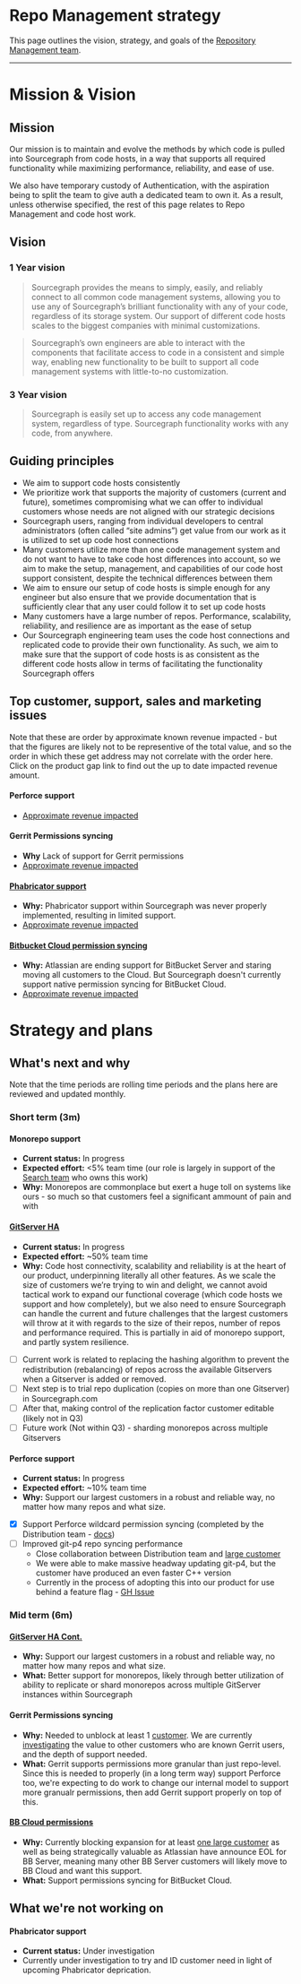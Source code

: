 # Repo Management strategy

This page outlines the vision, strategy, and goals of the [Repository Management team](../../../../engineering/enablement/repo-management/index.md).

---

# Mission & Vision

## Mission

Our mission is to maintain and evolve the methods by which code is pulled into Sourcegraph from code hosts, in a way that supports all required functionality while maximizing performance, reliability, and ease of use.

We also have temporary custody of Authentication, with the aspiration being to split the team to give auth a dedicated team to own it. As a result, unless otherwise specified, the rest of this page relates to Repo Management and code host work.

## Vision

### 1 Year vision

> Sourcegraph provides the means to simply, easily, and reliably connect to all common code management systems, allowing you to use any of Sourcegraph’s brilliant functionality with any of your code, regardless of its storage system. Our support of different code hosts scales to the biggest companies with minimal customizations.

> Sourcegraph’s own engineers are able to interact with the components that facilitate access to code in a consistent and simple way, enabling new functionality to be built to support all code management systems with little-to-no customization.

### 3 Year vision

> Sourcegraph is easily set up to access any code management system, regardless of type. Sourcegraph functionality works with any code, from anywhere.

## Guiding principles

- We aim to support code hosts consistently
- We prioritize work that supports the majority of customers (current and future), sometimes compromising what we can offer to individual customers whose needs are not aligned with our strategic decisions
- Sourcegraph users, ranging from individual developers to central administrators (often called “site admins”) get value from our work as it is utilized to set up code host connections
- Many customers utilize more than one code management system and do not want to have to take code host differences into account, so we aim to make the setup, management, and capabilities of our code host support consistent, despite the technical differences between them
- We aim to ensure our setup of code hosts is simple enough for any engineer but also ensure that we provide documentation that is sufficiently clear that any user could follow it to set up code hosts
- Many customers have a large number of repos. Performance, scalability, reliability, and resilience are as important as the ease of setup
- Our Sourcegraph engineering team uses the code host connections and replicated code to provide their own functionality. As such, we aim to make sure that the support of code hosts is as consistent as the different code hosts allow in terms of facilitating the functionality Sourcegraph offers

## Top customer, support, sales and marketing issues

Note that these are order by approximate known revenue impacted - but that the figures are likely not to be representive of the total value, and so the order in which these get address may not correlate with the order here. Click on the product gap link to find out the up to date impacted revenue amount.

#### Perforce support

- [Approximate revenue impacted](https://sourcegraph2020.lightning.force.com/lightning/r/a1B3t00000IkT1nEAF/view)

#### Gerrit Permissions syncing

- **Why** Lack of support for Gerrit permissions
- [Approximate revenue impacted](https://sourcegraph2020.lightning.force.com/lightning/r/a1B3t00000Il6IFEAZ/view)

#### [Phabricator support](https://github.com/sourcegraph/sourcegraph/issues/25111)

- **Why:** Phabricator support within Sourcegraph was never properly implemented, resulting in limited support.
- [Approximate revenue impacted](https://sourcegraph2020.lightning.force.com/lightning/r/a1B3t00000IkxK8EAJ/view)

#### [Bitbucket Cloud permission syncing](https://github.com/sourcegraph/sourcegraph/issues/19782)

- **Why:** Atlassian are ending support for BitBucket Server and staring moving all customers to the Cloud. But Sourcegraph doesn't currently support native permission syncing for BitBucket Cloud.
- [Approximate revenue impacted](https://sourcegraph2020.lightning.force.com/lightning/r/a1B3t00000IkxMkEAJ/view)

# Strategy and plans

## What's next and why

Note that the time periods are rolling time periods and the plans here are reviewed and updated monthly.

### Short term (3m)

#### Monorepo support

- **Current status:** In progress
- **Expected effort:** <5% team time (our role is largely in support of the [Search team](../../code-graph/search) who owns this work)
- **Why:** Monorepos are commonplace but exert a huge toll on systems like ours - so much so that customers feel a significant ammount of pain and with

#### [GitServer HA](https://docs.google.com/document/d/1U5KmrVRezD1wjs1g2dBkeCJIfGTJ4dzZ8zXudJaDNNU/edit#)

- **Current status:** In progress
- **Expected effort:** ~50% team time
- **Why:** Code host connectivity, scalability and reliability is at the heart of our product, underpinning literally all other features. As we scale the size of customers we’re trying to win and delight, we cannot avoid tactical work to expand our functional coverage (which code hosts we support and how completely), but we also need to ensure Sourcegraph can handle the current and future challenges that the largest customers will throw at it with regards to the size of their repos, number of repos and performance required. This is partially in aid of monorepo support, and partly system resilience.

- [ ] Current work is related to replacing the hashing algorithm to prevent the redistribution (rebalancing) of repos across the available Gitservers when a Gitserver is added or removed.
- [ ] Next step is to trial repo duplication (copies on more than one Gitserver) in Sourcegraph.com
- [ ] After that, making control of the replication factor customer editable (likely not in Q3)
- [ ] Future work (Not within Q3) - sharding monorepos across multiple Gitservers

#### Perforce support

- **Current status:** In progress
- **Expected effort:** ~10% team time
- **Why:** Support our largest customers in a robust and reliable way, no matter how many repos and what size.

- [x] Support Perforce wildcard permission syncing (completed by the Distribution team - [docs](https://docs.sourcegraph.com/admin/repo/perforce#wildcards))
- [ ] Improved git-p4 repo syncing performance
  - Close collaboration between Distribution team and [large customer](https://github.com/sourcegraph/accounts/issues/6716)
  - We were able to make massive headway updating git-p4, but the customer have produced an even faster C++ version
  - Currently in the process of adopting this into our product for use behind a feature flag - [GH Issue](https://github.com/sourcegraph/sourcegraph/issues/25583)

### Mid term (6m)

#### [GitServer HA Cont.](https://docs.google.com/document/d/1U5KmrVRezD1wjs1g2dBkeCJIfGTJ4dzZ8zXudJaDNNU/edit#)

- **Why:** Support our largest customers in a robust and reliable way, no matter how many repos and what size.
- **What:** Better support for monorepos, likely through better utilization of ability to replicate or shard monorepos across multiple GitServer instances within Sourcegraph

#### Gerrit Permissions syncing

- **Why:** Needed to unblock at least 1 [customer](https://github.com/sourcegraph/accounts/issues/246). We are currently [investigating](https://github.com/sourcegraph/sourcegraph/issues/23563) the value to other customers who are known Gerrit users, and the depth of support needed.
- **What:** Gerrit supports permissions more granular than just repo-level. Since this is needed to properly (in a long term way) support Perforce too, we're expecting to do work to change our internal model to support more granualr permissions, then add Gerrit support properly on top of this.

#### [BB Cloud permissions](https://github.com/sourcegraph/sourcegraph/issues/19782)

- **Why:** Currently blocking expansion for at least [one large customer](https://github.com/sourcegraph/customer/issues/288) as well as being strategically valuable as Atlassian have announce EOL for BB Server, meaning many other BB Server customers will likely move to BB Cloud and want this support.
- **What:** Support permissions syncing for BitBucket Cloud.

## What we're not working on

#### Phabricator support

- **Current status:** Under investigation
- Currently under investigation to try and ID customer need in light of upcoming Phabricator deprication.
